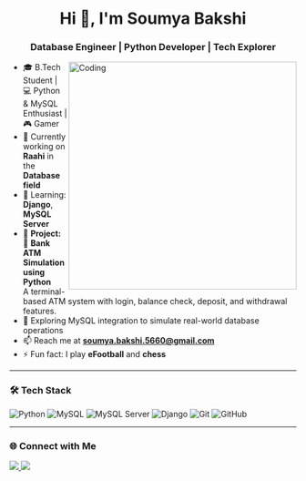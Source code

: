 <h1 align="center">Hi 👋, I'm Soumya Bakshi</h1>
<h3 align="center">Database Engineer | Python Developer | Tech Explorer</h3>

<img align="right" alt="Coding" width="400" src="https://media.giphy.com/media/qgQUggAC3Pfv687qPC/giphy.gif">

- 🎓 B.Tech Student | 💻 Python & MySQL Enthusiast | 🎮 Gamer  
- 💼 Currently working on **Raahi** in the **Database field**
- 🌱 Learning: **Django**, **MySQL Server**
- 🔭 **Project:**  
  🏦 **Bank ATM Simulation using Python**  
  A terminal-based ATM system with login, balance check, deposit, and withdrawal features.
- 🔧 Exploring MySQL integration to simulate real-world database operations
- 📫 Reach me at **soumya.bakshi.5660@gmail.com**
- ⚡ Fun fact: I play **eFootball** and **chess**

---

### 🛠️ Tech Stack

![Python](https://img.shields.io/badge/-Python-05122A?style=flat&logo=python)
![MySQL](https://img.shields.io/badge/-MySQL-05122A?style=flat&logo=mysql)
![MySQL Server](https://img.shields.io/badge/-MySQL_Server-4479A1?style=flat&logo=mysql&logoColor=white)
![Django](https://img.shields.io/badge/-Django-05122A?style=flat&logo=django)
![Git](https://img.shields.io/badge/-Git-05122A?style=flat&logo=git)
![GitHub](https://img.shields.io/badge/-GitHub-05122A?style=flat&logo=github)

---


### 🌐 Connect with Me

<p align="left">
  <a href="www.linkedin.com/in/soumya-bakshi-8254ab289" target="_blank">
    <img src="https://img.shields.io/badge/-LinkedIn-blue?style=flat-square&logo=Linkedin&logoColor=white">
  </a>
  <a href="mailto:soumya.bakshi.5660@gmail.com" target="_blank">
    <img src="https://img.shields.io/badge/-Email-red?style=flat-square&logo=Gmail&logoColor=white">
  </a>
</p>
